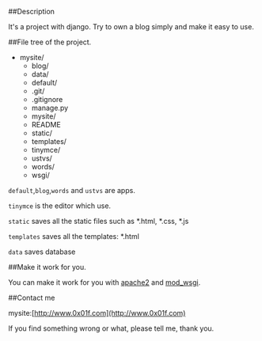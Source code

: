 ##Description

It's a project with django. Try to own a blog simply and make it easy to use.

##File tree of the project.

*  mysite/
   *  blog/
   *  data/
   *  default/
   *  .git/
   *  .gitignore
   *  manage.py
   *  mysite/
   *  README
   *  static/
   *  templates/
   *  tinymce/
   *  ustvs/
   *  words/
   *  wsgi/


`default`,`blog`,`words` and `ustvs` are apps.

`tinymce` is the editor which use.

`static` saves all the static files such as *.html, *.css, *.js

`templates` saves all the templates:  *.html

`data` saves database

##Make it work for you.

You can make it work for you with [apache2](http://httpd.apache.org/) and [mod_wsgi](https://code.google.com/p/modwsgi/).

##Contact me

mysite:[http://www.0x01f.com](http://www.0x01f.com)

If you find something wrong or what, please tell me, thank you.

